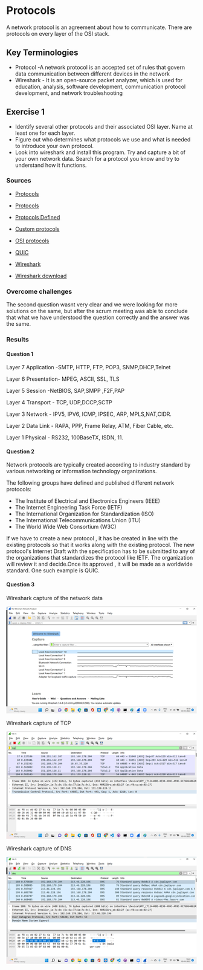 # Protocols
A network protocol is an agreement about how to communicate. There are protocols on every layer of the OSI stack.


## Key Terminologies
* Protocol -A network protocol is an accepted set of rules that govern data communication between different devices in the network
* Wireshark - It is an open-source packet analyzer, which is used for education, analysis, software development, communication protocol development, and network troubleshooting



## Exercise 1
- Identify several other protocols and their associated OSI layer. Name at least one for each layer.
- Figure out who determines what protocols we use and what is needed to introduce your own protocol.
- Look into wireshark and install this program. Try and capture a bit of your own network data. Search for a protocol you know and try to understand how it functions.






### Sources

* [Protocols](http://www.vidyagyaan.com/computer-knowledge/the-seven-layers-of-osi-model-their-protocols-and-functions/)
* [Protocols](https://www.guru99.com/layers-of-osi-model.html)
* [Protocols Defined](https://www.comptia.org/content/guides/what-is-a-network-protocol#:~:text=The%20following%20groups%20have%20defined%20and%20published%20different,Union%20%28ITU%29%20The%20World%20Wide%20Web%20Consortium%20%28W3C%29)

* [Custom protocols](https://softwareengineering.stackexchange.com/questions/366134/can-someone-implement-a-custom-network-protocol)
* [OSI protocols](https://en.wikipedia.org/wiki/OSI_protocols)

* [QUIC](https://en.wikipedia.org/wiki/QUIC)

* [Wireshark ](https://wiki.wireshark.org/CaptureFilters)

* [Wireshark download](https://www.wireshark.org/)


### Overcome challenges
 
The second question wasnt very clear and we were looking for more solutions on the same, but after the scrum meeting was able to conclude that what we have understood the question correctly and the answer was the same.

 ### Results

#### Question 1

Layer 7	Application	-SMTP, HTTP, FTP, POP3, SNMP,DHCP,Telnet

Layer 6	Presentation-	MPEG, ASCII, SSL, TLS

Layer 5	Session	-NetBIOS, SAP,SMPP ,F2F,PAP

Layer 4	Transport -	TCP, UDP,DCCP,SCTP

Layer 3	Network	- IPV5, IPV6, ICMP, IPSEC, ARP, MPLS,NAT,CIDR.

Layer 2	Data Link -	RAPA, PPP, Frame Relay, ATM, Fiber Cable, etc.

Layer 1	Physical -	RS232, 100BaseTX, ISDN, 11.

#### Question 2

Network protocols are typically created according to industry standard by various networking or information technology organizations.

The following groups have defined and published different network protocols:

- The Institute of Electrical and Electronics Engineers (IEEE)
- The Internet Engineering Task Force (IETF)
- The International Organization for Standardization (ISO)
- The International Telecommunications Union (ITU)
- The World Wide Web Consortium (W3C)

If we have to create a new protocol , it has be created in line with the existing protocols so that it works along with the existing protocol. The new protocol's Internet Draft with the specification has to be submitted to any of the organizations that standardizes the protocol like IETF. The organization will review it and decide.Once its approved , it will be made as a worldwide standard. One such example is QUIC.

#### Question 3

Wireshark capture of the network data

![Wireshark](../00_includes/Networking/NTW03/wiresharkhome.png)

Wireshark capture of TCP 

![Wireshark](../00_includes/Networking/NTW03/tcpwireshark.png)

Wireshark capture of DNS 

![Wireshark](../00_includes/Networking/NTW03/dnswireshark.png)